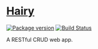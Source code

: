 # [Hairy][1]

[![Package version][2]][3]
[![Build Status][4]][5]

A RESTful CRUD web app.

[1]: https://github.com/tfausak/hairy
[2]: https://img.shields.io/hackage/v/hairy.svg
[3]: https://hackage.haskell.org/package/hairy
[4]: https://travis-ci.org/tfausak/hairy.svg?branch=master
[5]: https://travis-ci.org/tfausak/hairy
